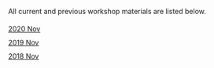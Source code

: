 All current and previous workshop materials are listed below.

<div style='display:block;'><p style='line-height:2;'>
<span style='display:block;'><a href='https://NBISweden.github.io/workshop-r/2011/'>2020 Nov</a></span><span style='display:block;'><a href='https://NBISweden.github.io/workshop-r/1911/'>2019 Nov</a></span><span style='display:block;'><a href='https://NBISweden.github.io/workshop-r/1811/'>2018 Nov</a></span></p></div>